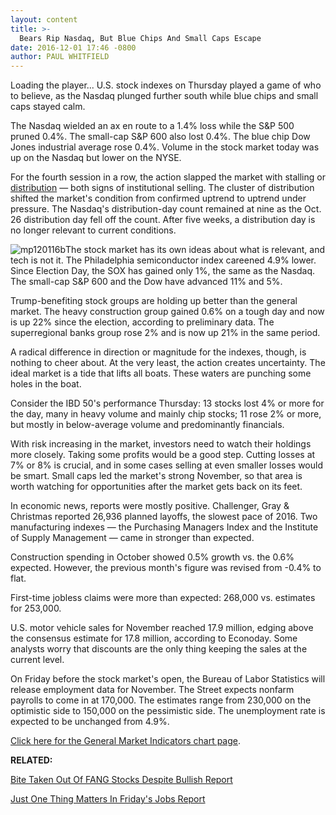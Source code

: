 ```yaml
---
layout: content
title: >-
  Bears Rip Nasdaq, But Blue Chips And Small Caps Escape
date: 2016-12-01 17:46 -0800
author: PAUL WHITFIELD
---
```






Loading the player...
U.S. stock indexes on Thursday played a game of who to believe, as the Nasdaq plunged further south while blue chips and small caps stayed calm.


The Nasdaq wielded an ax en route to a 1.4% loss while the S&P 500 pruned 0.4%. The small-cap S&P 600 also lost 0.4%. The blue chip Dow Jones industrial average rose 0.4%. Volume in the stock market today was up on the Nasdaq but lower on the NYSE.


For the fourth session in a row, the action slapped the market with stalling or [distribution](http://education.investors.com/lesson.aspx?id=735759&sourceid=735764) — both signs of institutional selling. The cluster of distribution shifted the market's condition from confirmed uptrend to uptrend under pressure. The Nasdaq's distribution-day count remained at nine as the Oct. 26 distribution day fell off the count. After five weeks, a distribution day is no longer relevant to current conditions.


![mp120116b](https://www.investors.com/wp-content/uploads/2016/12/MP120116b-148x300.png)The stock market has its own ideas about what is relevant, and tech is not it. The Philadelphia semiconductor index careened 4.9% lower. Since Election Day, the SOX has gained only 1%, the same as the Nasdaq. The small-cap S&P 600 and the Dow have advanced 11% and 5%.


Trump-benefiting stock groups are holding up better than the general market. The heavy construction group gained 0.6% on a tough day and now is up 22% since the election, according to preliminary data. The superregional banks group rose 2% and is now up 21% in the same period.


A radical difference in direction or magnitude for the indexes, though, is nothing to cheer about. At the very least, the action creates uncertainty. The ideal market is a tide that lifts all boats. These waters are punching some holes in the boat.


Consider the IBD 50's performance Thursday: 13 stocks lost 4% or more for the day, many in heavy volume and mainly chip stocks; 11 rose 2% or more, but mostly in below-average volume and predominantly financials.


With risk increasing in the market, investors need to watch their holdings more closely. Taking some profits would be a good step. Cutting losses at 7% or 8% is crucial, and in some cases selling at even smaller losses would be smart. Small caps led the market's strong November, so that area is worth watching for opportunities after the market gets back on its feet.


In economic news, reports were mostly positive. Challenger, Gray & Christmas reported 26,936 planned layoffs, the slowest pace of 2016. Two manufacturing indexes — the Purchasing Managers Index and the Institute of Supply Management — came in stronger than expected.


Construction spending in October showed 0.5% growth vs. the 0.6% expected. However, the previous month's figure was revised from -0.4% to flat.


First-time jobless claims were more than expected: 268,000 vs. estimates for 253,000.


U.S. motor vehicle sales for November reached 17.9 million, edging above the consensus estimate for 17.8 million, according to Econoday. Some analysts worry that discounts are the only thing keeping the sales at the current level.


On Friday before the stock market's open, the Bureau of Labor Statistics will release employment data for November. The Street expects nonfarm payrolls to come in at 170,000. The estimates range from 230,000 on the optimistic side to 150,000 on the pessimistic side. The unemployment rate is expected to be unchanged from 4.9%.


[Click here for the General Market Indicators chart page](https://www.investors.com/wp-content/uploads/2016/12/IBD0112152653GMI.pdf).


**RELATED:**


[Bite Taken Out Of FANG Stocks Despite Bullish Report](https://www.investors.com/news/technology/fang-stocks-bite-it-despite-bullish-report/) 


[Just One Thing Matters In Friday's Jobs Report](https://www.investors.com/news/economy/just-one-thing-matters-in-fridays-jobs-report/)


 




